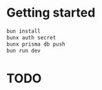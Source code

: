 # Getting started

```bash
bun install
bunx auth secret
bunx prisma db push
bun run dev
```

# TODO

